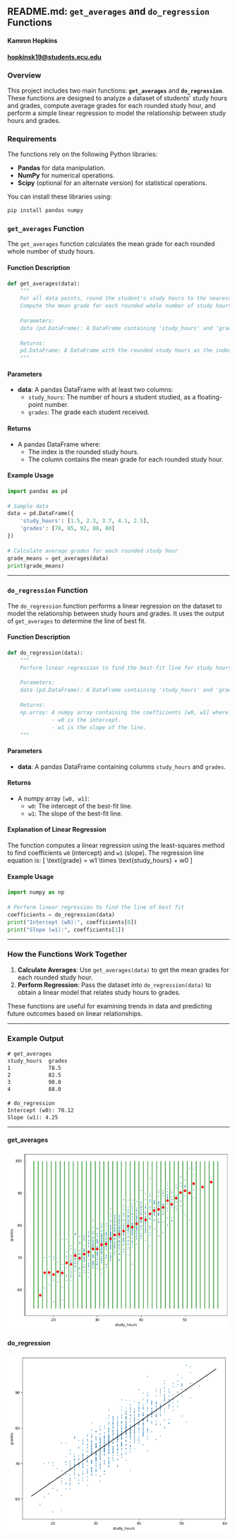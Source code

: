 ## README.md: `get_averages` and `do_regression` Functions

#### Kamron Hopkins
#### hopkinsk19@students.ecu.edu

### Overview

This project includes two main functions: **`get_averages`** and **`do_regression`**. These functions are designed to analyze a dataset of students' study hours and grades, compute average grades for each rounded study hour, and perform a simple linear regression to model the relationship between study hours and grades.

### Requirements

The functions rely on the following Python libraries:
- **Pandas** for data manipulation.
- **NumPy** for numerical operations.
- **Scipy** (optional for an alternate version) for statistical operations.

You can install these libraries using:
```bash
pip install pandas numpy
```

### `get_averages` Function

The `get_averages` function calculates the mean grade for each rounded whole number of study hours.

#### Function Description

```python
def get_averages(data):
    """
    For all data points, round the student's study hours to the nearest whole number.
    Compute the mean grade for each rounded whole number of study hours.
    
    Parameters:
    data (pd.DataFrame): A DataFrame containing 'study_hours' and 'grades' columns.
    
    Returns:
    pd.DataFrame: A DataFrame with the rounded study hours as the index and the mean grades.
    """
```

#### Parameters
- **data**: A pandas DataFrame with at least two columns:
  - `study_hours`: The number of hours a student studied, as a floating-point number.
  - `grades`: The grade each student received.

#### Returns
- A pandas DataFrame where:
  - The index is the rounded study hours.
  - The column contains the mean grade for each rounded study hour.

#### Example Usage

```python
import pandas as pd

# Sample data
data = pd.DataFrame({
    'study_hours': [1.5, 2.3, 3.7, 4.1, 2.5],
    'grades': [78, 85, 92, 88, 80]
})

# Calculate average grades for each rounded study hour
grade_means = get_averages(data)
print(grade_means)
```

---

### `do_regression` Function

The `do_regression` function performs a linear regression on the dataset to model the relationship between study hours and grades. It uses the output of `get_averages` to determine the line of best fit.

#### Function Description

```python
def do_regression(data):
    """
    Perform linear regression to find the best-fit line for study hours vs. grades.
    
    Parameters:
    data (pd.DataFrame): A DataFrame containing 'study_hours' and 'grades' columns.
    
    Returns:
    np.array: A numpy array containing the coefficients [w0, w1] where:
              - w0 is the intercept.
              - w1 is the slope of the line.
    """
```

#### Parameters
- **data**: A pandas DataFrame containing columns `study_hours` and `grades`.

#### Returns
- A numpy array `[w0, w1]`:
  - `w0`: The intercept of the best-fit line.
  - `w1`: The slope of the best-fit line.

#### Explanation of Linear Regression
The function computes a linear regression using the least-squares method to find coefficients `w0` (intercept) and `w1` (slope). The regression line equation is:
\[
\text{grade} = w1 \times \text{study\_hours} + w0
\]

#### Example Usage

```python
import numpy as np

# Perform linear regression to find the line of best fit
coefficients = do_regression(data)
print("Intercept (w0):", coefficients[0])
print("Slope (w1):", coefficients[1])
```

---

### How the Functions Work Together

1. **Calculate Averages**: Use `get_averages(data)` to get the mean grades for each rounded study hour.
2. **Perform Regression**: Pass the dataset into `do_regression(data)` to obtain a linear model that relates study hours to grades.

These functions are useful for examining trends in data and predicting future outcomes based on linear relationships.

---

### Example Output

```plaintext
# get_averages
study_hours  grades
1            78.5
2            82.5
3            90.0
4            88.0

# do_regression
Intercept (w0): 70.12
Slope (w1): 4.25
```

---
#### get_averages
![Means Diagram](means.png "Classification Model Diagram")

#### do_regression
![Regression Diagram](regression.png "Classification Model Diagram")

